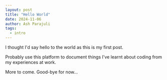 ```yaml
---
layout: post
title: "Hello World"
date: 2024-11-06
author: Ash Parajuli
tags:
  - intro
---
```


I thought I'd say hello to the world as this is my first post.

Probably use this platform to document things I've learnt about coding from my experiences at work.

More to come. Good-bye for now...